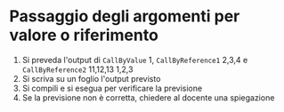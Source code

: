 # Passaggio degli argomenti per valore o riferimento

1. Si preveda l'output di `CallByValue` 1, `CallByReference1` 2,3,4 e `CallByReference2` 11,12,13 1,2,3
2. Si scriva su un foglio l'output previsto
3. Si compili e si esegua per verificare la previsione
4. Se la previsione non è corretta, chiedere al docente una spiegazione
